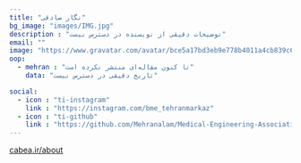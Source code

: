 ```yaml
---
title: "نگار صادقی"
bg_image: "images/IMG.jpg"
description : "توضیحات دقیقی از نویسنده در دسترس نیست"
email: ""
image: "https://www.gravatar.com/avatar/bce5a17bd3eb9e778b4011a4cb839c66?s=128&pg&d=identicon" 
oop:
  - mehran : "تا کنون مقاله‌ای منتشر نکرده است"
    data: "تاریخ دقیقی در دسترس نیست"

social:
  - icon : "ti-instagram"
    link : "https://instagram.com/bme_tehranmarkaz"
  - icon : "ti-github"
    link : "https://github.com/Mehranalam/Medical-Engineering-Association"
---
```



<p style="color: red;"><a href="https://cabea.ir/about">cabea.ir/about</a></p>
